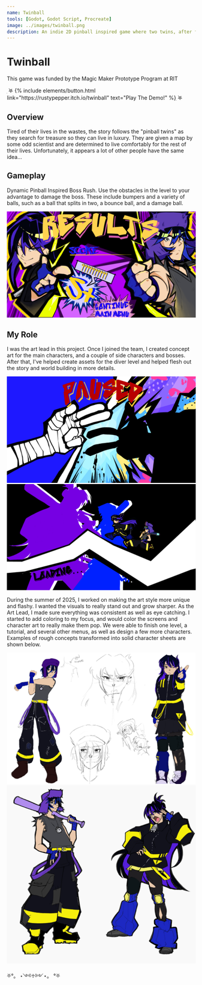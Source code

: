 ```yaml
---
name: Twinball
tools: [Godot, Godot Script, Procreate]
image: ../images/twinball.png
description: An indie 2D pinball inspired game where two twins, after finding a treasure map, decide that their miserable life must change. As it turns out, these twins aren't the only ones hunting down this treasure... Lead Artist. Click to learn more.
---
```

# Twinball

This game was funded by the Magic Maker Prototype Program at RIT
<p class="text-center">ִ ࣪𖤐
{% include elements/button.html link="https://rustypepper.itch.io/twinball" text="Play The Demo!" %}ִ ࣪𖤐
</p>

## Overview

Tired of their lives in the wastes, the story follows the "pinball twins" as they search for treasure so they can live in luxury. They are given a map by some odd scientist and are determined to live comfortably for the rest of their lives. Unfortunately, it appears a lot of other people have the same idea...

## Gameplay

Dynamic Pinball Inspired Boss Rush. Use the obstacles in the level to your advantage to damage the boss. These include bumpers and a variety of balls, such as a ball that splits in two, a bounce ball, and a damage ball.

![preview](../images/twinball-results-screen.png)

## My Role

I was the art lead in this project. Once I joined the team, I created concept art for the main characters, and a couple of side characters and bosses. After that, I've helped create assets for the diver level and helped flesh out the story and world building in more details.

![preview](../images/twinball-pause-screen.png)
![search](../images/twinball-loading-screen.png)

During the summer of 2025, I worked on making the art style more unique and flashy. I wanted the visuals to really stand out and grow sharper. As the Art Lead, I made sure everything was consistent as well as eye catching. I started to add coloring to my focus, and would color the screens and character art to really make them pop. We were able to finish one level, a tutorial, and several other menus, as well as design a few more characters. Examples of rough concepts transformed into solid character sheets are shown below.

![preview](../images/twinball-twins-concept.png)
![search](../images/twinball-twins-character-concept.jpeg)

<p class="text-center">⛧°。 ⋆༺♱༻⋆。 °⛧</p>
